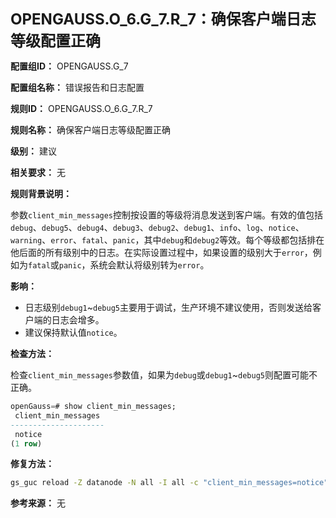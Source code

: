 **<font size="5">OPENGAUSS.O_6.G_7.R_7：确保客户端日志等级配置正确</font>**

**配置组ID：**
OPENGAUSS.G_7

**配置组名称：**
错误报告和日志配置

**规则ID：**
OPENGAUSS.O_6.G_7.R_7

**规则名称：**
确保客户端日志等级配置正确

**级别：**
建议

**相关要求：**
无

**规则背景说明：**

参数`client_min_messages`控制按设置的等级将消息发送到客户端。有效的值包括`debug`、`debug5`、`debug4`、`debug3`、`debug2`、`debug1`、`info`、`log`、`notice`、`warning`、`error`、`fatal`、`panic`，其中`debug`和`debug2`等效。每个等级都包括排在他后面的所有级别中的日志。在实际设置过程中，如果设置的级别大于`error`，例如为`fatal`或`panic`，系统会默认将级别转为`error`。

**影响：**

- 日志级别`debug1`~`debug5`主要用于调试，生产环境不建议使用，否则发送给客户端的日志会增多。
- 建议保持默认值`notice`。

**检查方法：**

检查`client_min_messages`参数值，如果为`debug`或`debug1`~`debug5`则配置可能不正确。

```sql
openGauss=# show client_min_messages;
 client_min_messages
---------------------
 notice
(1 row)
```

**修复方法：**

```bash
gs_guc reload -Z datanode -N all -I all -c "client_min_messages=notice"
```

**参考来源：**
无